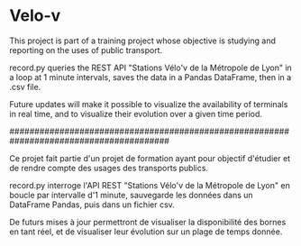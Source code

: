 # Velo-v

This project is part of a training project whose objective is studying and reporting on the uses of public transport.

record.py queries the REST API "Stations Vélo'v de la Métropole de Lyon" in a loop at 1 minute intervals, saves the data in a Pandas DataFrame, then in a .csv file.

Future updates will make it possible to visualize the availability of terminals in real time, and to visualize their evolution over a given time period.

########################################################################################

Ce projet fait partie d'un projet de formation ayant pour objectif d'étudier et de rendre compte des usages des transports publics.

record.py interroge l'API REST "Stations Vélo'v de la Métropole de Lyon" en boucle par intervalle d'1 minute, sauvegarde les données dans un DataFrame Pandas, puis dans un fichier csv.

De futurs mises à jour permettront de visualiser la disponibilité des bornes en tant réel, et de visualiser leur évolution sur un plage de temps donnée.
